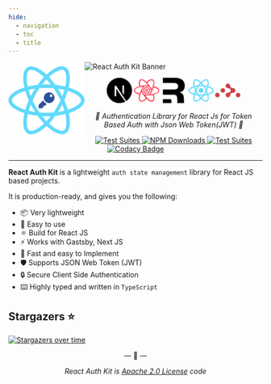 ```yaml
---
hide:
  - navigation
  - toc
  - title
---
```


<img width="30%" src="./img/logo.png" align="left" alt="logo"/>
<img width="65%" src="./img/banner.svg" alt="React Auth Kit Banner" />

<p align="center">
    <img height="50px" src="./img/nextdotjs.svg" alt="Next Js">
    <img height="50px" src="./img/reactquery.svg" alt="React Query">
    <img height="50px" src="./img/remix.svg" alt="Remix">
    <img height="50px" src="./img/react.svg" alt="React Js">
    <img height="50px" src="./img/reactrouter.svg" alt="React Router">
</p>


<p style="text-align: center">
    <em>🔑 Authentication Library for React Js for Token Based Auth with Json Web Token(JWT) 🔑</em>
</p>

<p style="text-align: center">
<a href="https://www.npmjs.com/package/react-auth-kit">
    <img src="https://img.shields.io/npm/v/react-auth-kit.svg?logo=npm" alt="Test Suites">
</a>
<a href="https://www.npmjs.com/package/react-auth-kit">
    <img src="https://img.shields.io/npm/dw/react-auth-kit?logo=npm" alt="NPM Downloads">
</a>
<a href="https://bundlephobia.com/result?p=react-auth-kit">
    <img src="https://img.shields.io/bundlephobia/minzip/react-auth-kit?style=flat-square" alt="Test Suites">
</a>
<a href="https://www.codacy.com/gh/react-auth-kit/react-auth-kit?utm_source=github.com&amp;utm_medium=referral&amp;utm_content=react-auth-kit/react-auth-kit&amp;utm_campaign=Badge_Grade">
    <img src="https://app.codacy.com/project/badge/Grade/a65202426152483d8e63d6623721080c" alt="Codacy Badge">
</a>
</p>

---

**React Auth Kit** is a lightweight `auth state management` library for React JS based projects.

It is production-ready, and gives you the following:

* 📦 Very lightweight
* 🔧 Easy to use
* ⚛️ Build for React JS
* ⚡ Works with Gastsby, Next JS
* 🚀 Fast and easy to Implement
* 🛡️ Supports JSON Web Token (JWT)
* 🔒 Secure Client Side Authentication
* ⌨️ Highly typed and written in `TypeScript`

<div data-ea-publisher="authkitarkadipme" data-ea-type="text" data-ea-keywords="web|react|javascript|python|database|node|mongo" id="index"></div>


## Stargazers ⭐

[![Stargazers over time](https://starchart.cc/react-auth-kit/react-auth-kit.svg?variant=adaptive)](https://starchart.cc/react-auth-kit/react-auth-kit)

<p align="center">&mdash; 🔑  &mdash;</p>
<p align="center"><i>React Auth Kit is <a href="https://github.com/react-auth-kit/react-auth-kit/blob/master/LICENSE">Apache 2.0 License</a> code</i></p>
